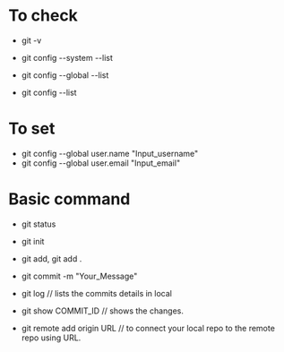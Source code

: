 # To check

- git -v 

- git config --system --list

- git config --global --list

- git config --list 

# To set 

- git config --global user.name "Input_username"
- git config --global user.email "Input_email"

# Basic command

- git status

- git init

- git add, git add .

- git commit -m "Your_Message"

- git log // lists the commits details in local

- git show COMMIT_ID // shows the changes.

- git remote add origin URL // to connect your local repo to the remote repo using URL.
